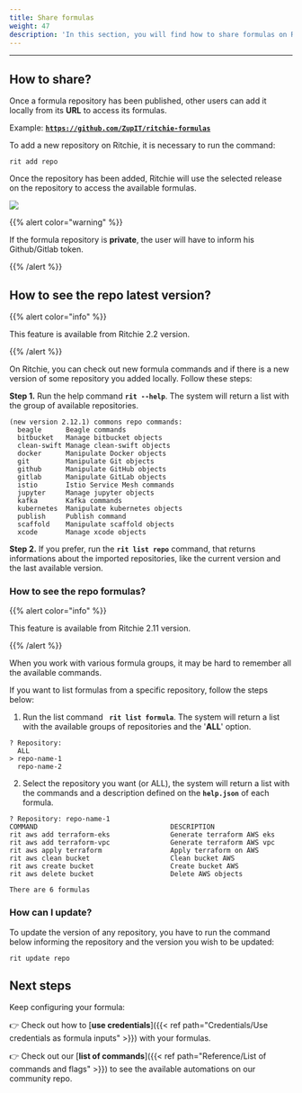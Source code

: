 ```yaml
---
title: Share formulas
weight: 47
description: 'In this section, you will find how to share formulas on Ritchie.'
---
```


---

## **How to share?** 

Once a formula repository has been published, other users can add it locally from its **URL** to access its formulas.

Example: [**`https://github.com/ZupIT/ritchie-formulas`**](https://github.com/ZupIT/ritchie-formulas)

To add a new repository on Ritchie, it is necessary to run the command:

```text
rit add repo
```

Once the repository has been added, Ritchie will use the selected release on the repository to access the available formulas.

![](/shared/rit-share-formula.gif)

{{% alert color="warning" %}}

If the formula repository is **private**, the user will have to inform his Github/Gitlab token.

{{% /alert %}}

## **How to see the repo latest version?**

{{% alert color="info" %}}

This feature is available from Ritchie 2.2 version.

{{% /alert %}}

On Ritchie, you can check out new formula commands and if there is a new version of some repository you added locally.
Follow these steps:

**Step 1.** Run the help command **`rit --help`**. The system will return a list with the group of available repositories.

```text
(new version 2.12.1) commons repo commands:
  beagle      Beagle commands
  bitbucket   Manage bitbucket objects
  clean-swift Manage clean-swift objects
  docker      Manipulate Docker objects
  git         Manipulate Git objects
  github      Manipulate GitHub objects
  gitlab      Manipulate GitLab objects
  istio       Istio Service Mesh commands
  jupyter     Manage jupyter objects
  kafka       Kafka commands
  kubernetes  Manipulate kubernetes objects
  publish     Publish command
  scaffold    Manipulate scaffold objects
  xcode       Manage xcode objects
```

**Step 2.** If you prefer, run the **`rit list repo`** command, that returns informations about the imported repositories, like the current version and the last available version.

### **How to see the repo formulas?**

{{% alert color="info" %}}

This feature is available from Ritchie 2.11 version.

{{% /alert %}}

When you work with various formula groups, it may be hard to remember all the available commands.

If you want to list formulas from a specific repository, follow the steps below:

1. Run the list command **` rit list formula`**. The system will return a list with the available groups of repositories and the  '**ALL**' option.

```text
? Repository:
  ALL
> repo-name-1
  repo-name-2
  ```

2. Select the repository you want (or ALL), the system will return a list with the commands and a description defined on the **`help.json`** of each formula.

```text
? Repository: repo-name-1
COMMAND                                 DESCRIPTION
rit aws add terraform-eks               Generate terraform AWS eks
rit aws add terraform-vpc               Generate terraform AWS vpc
rit aws apply terraform                 Apply terraform on AWS
rit aws clean bucket                    Clean bucket AWS
rit aws create bucket                   Create bucket AWS
rit aws delete bucket                   Delete AWS objects

There are 6 formulas
```

### **How can I update?**

To update the version of any repository, you have to run the command below informing the repository and the version you wish to be updated:

```text
rit update repo
```

## **Next steps**
Keep configuring your formula:

👉 Check out how to [**use credentials**]({{< ref path="Credentials/Use credentials as formula inputs" >}}) with your formulas.

👉 Check out our [**list of commands**]({{< ref path="Reference/List of commands and flags" >}}) to see the available automations on our community repo.
